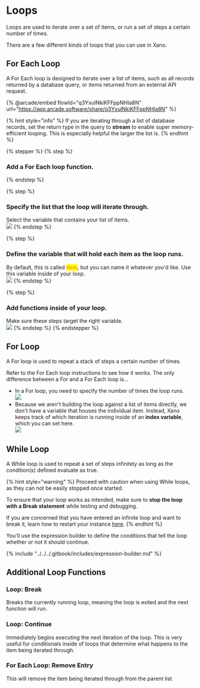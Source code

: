 # Loops

Loops are used to iterate over a set of items, or run a set of steps a certain number of times.

There are a few different kinds of loops that you can use in Xano.

## For Each Loop

A For Each loop is designed to iterate over a list of items, such as all records returned by a database query, or items returned from an external API request.

{% @arcade/embed flowId="q3YxulNkiKFFppNHIa8N" url="https://app.arcade.software/share/q3YxulNkiKFFppNHIa8N" %}

{% hint style="info" %}
If you are iterating through a list of database records, set the return type in the query to **stream** to enable super memory-efficient looping. This is especially helpful the larger the list is.
{% endhint %}

{% stepper %}
{% step %}
### Add a For Each loop function.


{% endstep %}

{% step %}
### Specify the list that the loop will iterate through.

Select the variable that contains your list of items.\
![](<../../../.gitbook/assets/CleanShot 2025-01-13 at 10.19.49.png>)
{% endstep %}

{% step %}
### Define the variable that will hold each item as the loop runs.

By default, this is called <mark style="color:orange;">**item**</mark>, but you can name it whatever you'd like. Use this variable inside of your loop.\
![](<../../../.gitbook/assets/CleanShot 2025-01-13 at 10.20.37.png>)
{% endstep %}

{% step %}
### Add functions inside of your loop.

Make sure these steps target the right variable.\
![](<../../../.gitbook/assets/CleanShot 2025-01-13 at 10.21.15.png>)
{% endstep %}
{% endstepper %}

## For Loop

A For loop is used to repeat a stack of steps a certain number of times.

Refer to the For Each loop instructions to see how it works. The only difference between a For and a For Each loop is...

* In a For loop, you need to specify the number of times the loop runs.\
  ![](<../../../.gitbook/assets/CleanShot 2025-01-13 at 10.11.19.png>)
* Because we aren't building the loop against a list of items directly, we don't have a variable that houses the individual item. Instead, Xano keeps track of which iteration is running inside of an **index variable**, which you can set here.\
  ![](<../../../.gitbook/assets/CleanShot 2025-01-13 at 10.16.47.png>)

## While Loop

A While loop is used to repeat a set of steps infinitely as long as the condition(s) defined evaluate as true.

{% hint style="warning" %}
Proceed with caution when using While loops, as they can not be easily stopped once started.

To ensure that your loop works as intended, make sure to **stop the loop with a Break statement** while testing and debugging.

If you are concerned that you have entered an infinite loop and want to break it, learn how to restart your instance [here](../../../xano-features/instance-settings/#maintenance).
{% endhint %}

You'll use the expression builder to define the conditions that tell the loop whether or not it should continue.

{% include "../../../.gitbook/includes/expression-builder.md" %}

## Additional Loop Functions

### Loop: Break

Breaks the currently running loop, meaning the loop is exited and the next function will run.

### Loop: Continue

Immediately begins executing the next iteration of the loop. This is very useful for conditionals inside of loops that determine what happens to the item being iterated through.

### For Each Loop: Remove Entry

This will remove the item being iterated through from the parent list.









